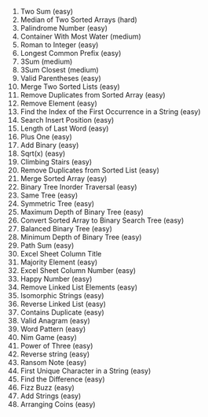 1. Two Sum (easy)
4. Median of Two Sorted Arrays (hard)
9. Palindrome Number (easy)
11. Container With Most Water (medium)
13. Roman to Integer (easy)
14. Longest Common Prefix (easy)
15. 3Sum (medium)
16. 3Sum Closest (medium)
20. Valid Parentheses (easy)
21. Merge Two Sorted Lists (easy)
26. Remove Duplicates from Sorted Array (easy)
27. Remove Element (easy)
28. Find the Index of the First Occurrence in a String (easy)
35. Search Insert Position (easy)
58. Length of Last Word (easy)
66. Plus One (easy)
67. Add Binary (easy)
69. Sqrt(x) (easy)
70. Climbing Stairs (easy)
83. Remove Duplicates from Sorted List (easy)
88. Merge Sorted Array (easy)
94. Binary Tree Inorder Traversal (easy)
100. Same Tree (easy)
101. Symmetric Tree (easy)
104. Maximum Depth of Binary Tree (easy)
108. Convert Sorted Array to Binary Search Tree (easy)
110. Balanced Binary Tree (easy)
111. Minimum Depth of Binary Tree (easy)
112. Path Sum (easy)
168. Excel Sheet Column Title
169. Majority Element (easy)
171. Excel Sheet Column Number (easy)
202. Happy Number (easy)
203. Remove Linked List Elements (easy)
205. Isomorphic Strings (easy)
206. Reverse Linked List (easy)
217. Contains Duplicate (easy)
242. Valid Anagram (easy)
290. Word Pattern (easy)
292. Nim Game (easy)
326. Power of Three (easy)
344. Reverse string (easy)
383. Ransom Note (easy)
387. First Unique Character in a String (easy)
389. Find the Difference (easy)
412. Fizz Buzz (easy)
415. Add Strings (easy)
441. Arranging Coins (easy)
